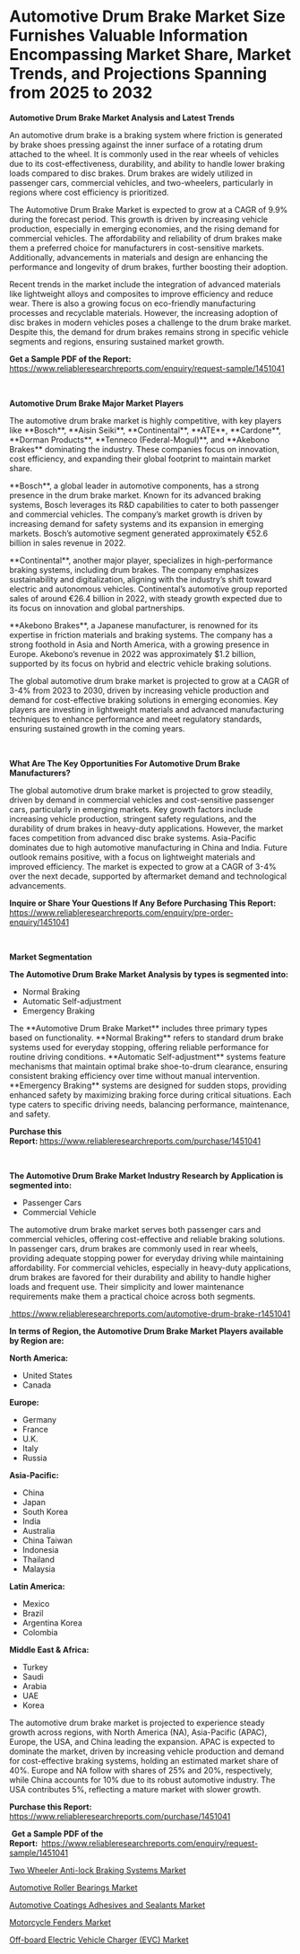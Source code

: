 <p><h1>Automotive Drum Brake Market Size Furnishes Valuable Information Encompassing Market Share, Market Trends, and Projections Spanning from 2025 to 2032</h1></p><p><strong>Automotive Drum Brake Market Analysis and Latest Trends</strong></p>
<p><p>An automotive drum brake is a braking system where friction is generated by brake shoes pressing against the inner surface of a rotating drum attached to the wheel. It is commonly used in the rear wheels of vehicles due to its cost-effectiveness, durability, and ability to handle lower braking loads compared to disc brakes. Drum brakes are widely utilized in passenger cars, commercial vehicles, and two-wheelers, particularly in regions where cost efficiency is prioritized.</p><p>The Automotive Drum Brake Market is expected to grow at a CAGR of 9.9% during the forecast period. This growth is driven by increasing vehicle production, especially in emerging economies, and the rising demand for commercial vehicles. The affordability and reliability of drum brakes make them a preferred choice for manufacturers in cost-sensitive markets. Additionally, advancements in materials and design are enhancing the performance and longevity of drum brakes, further boosting their adoption.</p><p>Recent trends in the market include the integration of advanced materials like lightweight alloys and composites to improve efficiency and reduce wear. There is also a growing focus on eco-friendly manufacturing processes and recyclable materials. However, the increasing adoption of disc brakes in modern vehicles poses a challenge to the drum brake market. Despite this, the demand for drum brakes remains strong in specific vehicle segments and regions, ensuring sustained market growth.</p></p>
<p><strong>Get a Sample PDF of the Report:&nbsp;</strong> <a href="https://www.reliableresearchreports.com/enquiry/request-sample/1451041?utm_campaign=1581&utm_medium=2&utm_source=Github&utm_content=ia&utm_term=23012025&utm_id=automotive-drum-brake">https://www.reliableresearchreports.com/enquiry/request-sample/1451041</a></p>
<p>&nbsp;</p>
<p><strong>Automotive Drum Brake Major Market Players</strong></p>
<p><p>The automotive drum brake market is highly competitive, with key players like **Bosch**, **Aisin Seiki**, **Continental**, **ATE**, **Cardone**, **Dorman Products**, **Tenneco (Federal-Mogul)**, and **Akebono Brakes** dominating the industry. These companies focus on innovation, cost efficiency, and expanding their global footprint to maintain market share.</p><p>**Bosch**, a global leader in automotive components, has a strong presence in the drum brake market. Known for its advanced braking systems, Bosch leverages its R&D capabilities to cater to both passenger and commercial vehicles. The company’s market growth is driven by increasing demand for safety systems and its expansion in emerging markets. Bosch’s automotive segment generated approximately €52.6 billion in sales revenue in 2022.</p><p>**Continental**, another major player, specializes in high-performance braking systems, including drum brakes. The company emphasizes sustainability and digitalization, aligning with the industry’s shift toward electric and autonomous vehicles. Continental’s automotive group reported sales of around €26.4 billion in 2022, with steady growth expected due to its focus on innovation and global partnerships.</p><p>**Akebono Brakes**, a Japanese manufacturer, is renowned for its expertise in friction materials and braking systems. The company has a strong foothold in Asia and North America, with a growing presence in Europe. Akebono’s revenue in 2022 was approximately $1.2 billion, supported by its focus on hybrid and electric vehicle braking solutions.</p><p>The global automotive drum brake market is projected to grow at a CAGR of 3-4% from 2023 to 2030, driven by increasing vehicle production and demand for cost-effective braking solutions in emerging economies. Key players are investing in lightweight materials and advanced manufacturing techniques to enhance performance and meet regulatory standards, ensuring sustained growth in the coming years.</p></p>
<p>&nbsp;</p>
<p><strong>What Are The Key Opportunities For Automotive Drum Brake Manufacturers?</strong></p>
<p><p>The global automotive drum brake market is projected to grow steadily, driven by demand in commercial vehicles and cost-sensitive passenger cars, particularly in emerging markets. Key growth factors include increasing vehicle production, stringent safety regulations, and the durability of drum brakes in heavy-duty applications. However, the market faces competition from advanced disc brake systems. Asia-Pacific dominates due to high automotive manufacturing in China and India. Future outlook remains positive, with a focus on lightweight materials and improved efficiency. The market is expected to grow at a CAGR of 3-4% over the next decade, supported by aftermarket demand and technological advancements.</p></p>
<p><strong>Inquire or Share Your Questions If Any Before Purchasing This Report:</strong> <a href="https://www.reliableresearchreports.com/enquiry/pre-order-enquiry/1451041?utm_campaign=1581&utm_medium=2&utm_source=Github&utm_content=ia&utm_term=23012025&utm_id=automotive-drum-brake">https://www.reliableresearchreports.com/enquiry/pre-order-enquiry/1451041</a></p>
<p>&nbsp;</p>
<p><strong>Market Segmentation</strong></p>
<p><strong>The Automotive Drum Brake Market Analysis by types is segmented into:</strong></p>
<p><ul><li>Normal Braking</li><li>Automatic Self-adjustment</li><li>Emergency Braking</li></ul></p>
<p><p>The **Automotive Drum Brake Market** includes three primary types based on functionality. **Normal Braking** refers to standard drum brake systems used for everyday stopping, offering reliable performance for routine driving conditions. **Automatic Self-adjustment** systems feature mechanisms that maintain optimal brake shoe-to-drum clearance, ensuring consistent braking efficiency over time without manual intervention. **Emergency Braking** systems are designed for sudden stops, providing enhanced safety by maximizing braking force during critical situations. Each type caters to specific driving needs, balancing performance, maintenance, and safety.</p></p>
<p><strong>Purchase this Report:&nbsp;</strong><a href="https://www.reliableresearchreports.com/purchase/1451041?utm_campaign=1581&utm_medium=2&utm_source=Github&utm_content=ia&utm_term=23012025&utm_id=automotive-drum-brake">https://www.reliableresearchreports.com/purchase/1451041</a></p>
<p>&nbsp;</p>
<p><strong>The Automotive Drum Brake Market Industry Research by Application is segmented into:</strong></p>
<p><ul><li>Passenger Cars</li><li>Commercial Vehicle</li></ul></p>
<p><p>The automotive drum brake market serves both passenger cars and commercial vehicles, offering cost-effective and reliable braking solutions. In passenger cars, drum brakes are commonly used in rear wheels, providing adequate stopping power for everyday driving while maintaining affordability. For commercial vehicles, especially in heavy-duty applications, drum brakes are favored for their durability and ability to handle higher loads and frequent use. Their simplicity and lower maintenance requirements make them a practical choice across both segments.</p></p>
<p><a href="https://www.reliableresearchreports.com/automotive-drum-brake-r1451041?utm_campaign=1581&utm_medium=2&utm_source=Github&utm_content=ia&utm_term=23012025&utm_id=automotive-drum-brake">&nbsp;https://www.reliableresearchreports.com/automotive-drum-brake-r1451041</a></p>
<p><strong>In terms of Region, the Automotive Drum Brake Market Players available by Region are:</strong></p>
<p>
    <p> <strong> North America: </strong>
        <ul>
            <li>United States</li>
            <li>Canada</li>
        </ul>
        </p> 
    <p> <strong> Europe: </strong>
        <ul>
            <li>Germany</li>
            <li>France</li>
            <li>U.K.</li>
            <li>Italy</li>
            <li>Russia</li>
        </ul>
        </p> 
    <p> <strong> Asia-Pacific: </strong>
        <ul>
            <li>China</li>
            <li>Japan</li>
            <li>South Korea</li>
            <li>India</li>
            <li>Australia</li>
            <li>China Taiwan</li>
            <li>Indonesia</li>
            <li>Thailand</li>
            <li>Malaysia</li>
        </ul>
        </p> 
    <p> <strong> Latin America: </strong>
        <ul>
            <li>Mexico</li>
            <li>Brazil</li>
            <li>Argentina Korea</li>
            <li>Colombia</li>
        </ul>
        </p> 
    <p> <strong> Middle East & Africa: </strong>
        <ul>
            <li>Turkey</li>
            <li>Saudi</li>
            <li>Arabia</li>
            <li>UAE</li>
            <li>Korea</li>
        </ul>
    </p>
    </p>
<p><p>The automotive drum brake market is projected to experience steady growth across regions, with North America (NA), Asia-Pacific (APAC), Europe, the USA, and China leading the expansion. APAC is expected to dominate the market, driven by increasing vehicle production and demand for cost-effective braking systems, holding an estimated market share of 40%. Europe and NA follow with shares of 25% and 20%, respectively, while China accounts for 10% due to its robust automotive industry. The USA contributes 5%, reflecting a mature market with slower growth.</p></p>
<p><strong>Purchase this Report: </strong><a href="https://www.reliableresearchreports.com/purchase/1451041?utm_campaign=1581&utm_medium=2&utm_source=Github&utm_content=ia&utm_term=23012025&utm_id=automotive-drum-brake">https://www.reliableresearchreports.com/purchase/1451041</a></p>
<p>&nbsp;<strong>Get a Sample PDF of the Report:&nbsp;&nbsp;</strong><a href="https://www.reliableresearchreports.com/enquiry/request-sample/1451041?utm_campaign=1581&utm_medium=2&utm_source=Github&utm_content=ia&utm_term=23012025&utm_id=automotive-drum-brake">https://www.reliableresearchreports.com/enquiry/request-sample/1451041</a></p>
<p><strong></strong></p>
<p><p><a href="https://www.linkedin.com/pulse/unpacking-two-wheeler-anti-lock-braking-systems-market-growth-6qryf?utm_campaign=1581&utm_medium=2&utm_source=Github&utm_content=ia&utm_term=23012025&utm_id=automotive-drum-brake">Two Wheeler Anti-lock Braking Systems Market</a></p><p><a href="https://www.linkedin.com/pulse/driving-forces-behind-automotive-roller-bearings-market-expansion-03m6f?utm_campaign=1581&utm_medium=2&utm_source=Github&utm_content=ia&utm_term=23012025&utm_id=automotive-drum-brake">Automotive Roller Bearings Market</a></p><p><a href="https://github.com/castoriffic/Market-Research-Report-List-5/blob/main/automotive-coatings-adhesives-and-sealants-market.md?utm_campaign=1581&utm_medium=2&utm_source=Github&utm_content=ia&utm_term=23012025&utm_id=automotive-drum-brake">Automotive Coatings Adhesives and Sealants Market</a></p><p><a href="https://www.linkedin.com/pulse/estimating-size-growth-potential-motorcycle-fenders-market-vyunf?utm_campaign=1581&utm_medium=2&utm_source=Github&utm_content=ia&utm_term=23012025&utm_id=automotive-drum-brake">Motorcycle Fenders Market</a></p><p><a href="https://github.com/lateshab69/Market-Research-Report-List-1/blob/main/off-board-electric-vehicle-charger-evc-market.md?utm_campaign=1581&utm_medium=2&utm_source=Github&utm_content=ia&utm_term=23012025&utm_id=automotive-drum-brake">Off-board Electric Vehicle Charger (EVC) Market</a></p></p>
